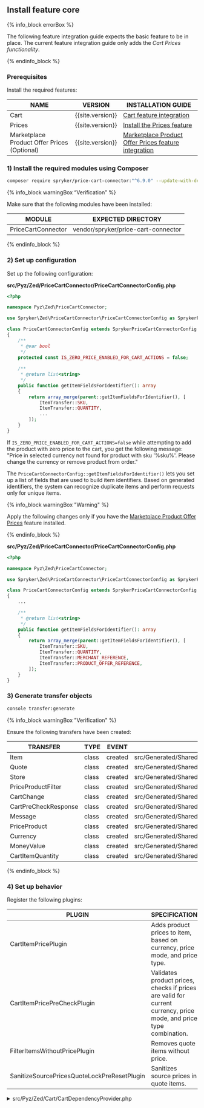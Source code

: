 


## Install feature core

{% info_block errorBox %}

The following feature integration guide expects the basic feature to be in place. The current feature integration guide only adds the *Cart Prices functionality*.

{% endinfo_block %}

### Prerequisites

Install the required features:

| NAME                                        | VERSION          | INSTALLATION GUIDE                                                                                                                                                 |
|---------------------------------------------|------------------|-----------------------------------------------------------------------------------------------------------------------------------------------------------------|
| Cart                                        | {{site.version}} | [Cart feature integration](/docs/scos/dev/feature-integration-guides/{{site.version}}/cart-feature-integration.html)                                            |
| Prices                                      | {{site.version}} | [Install the Prices feature](/docs/pbc/all/price-management/{{site.version}}/base-shop/install-and-upgrade/install-features/install-the-prices-feature.html)              |
| Marketplace Product Offer Prices (Optional) | {{site.version}} | [Marketplace Product Offer Prices feature integration](/docs/pbc/all/price-management/{{site.version}}/marketplace/install-and-upgrade/install-features/install-the-marketplace-product-offer-prices-feature.html) |

### 1) Install the required modules using Composer

```bash
composer require spryker/price-cart-connector:"^6.9.0" --update-with-dependencies
```

{% info_block warningBox “Verification” %}

Make sure that the following modules have been installed:

| MODULE             | EXPECTED DIRECTORY                   |
|--------------------|--------------------------------------|
| PriceCartConnector | vendor/spryker/price-cart-connector  |

{% endinfo_block %}

### 2) Set up configuration

Set up the following configuration:

**src/Pyz/Zed/PriceCartConnector/PriceCartConnectorConfig.php**
```php
<?php

namespace Pyz\Zed\PriceCartConnector;

use Spryker\Zed\PriceCartConnector\PriceCartConnectorConfig as SprykerPriceCartConnectorConfig;

class PriceCartConnectorConfig extends SprykerPriceCartConnectorConfig
{
    /**
     * @var bool
     */
    protected const IS_ZERO_PRICE_ENABLED_FOR_CART_ACTIONS = false;
    
    /**
     * @return list<string>
     */
    public function getItemFieldsForIdentifier(): array
    {
        return array_merge(parent::getItemFieldsForIdentifier(), [
            ItemTransfer::SKU,
            ItemTransfer::QUANTITY,
            ...
        ]);
    }
}
```

If `IS_ZERO_PRICE_ENABLED_FOR_CART_ACTIONS=false` while attempting to add the product with zero price to the cart, you get the following message: "Price in selected currency not found for product with sku '%sku%'. Please change the currency or remove product from order."

The `PriceCartConnectorConfig::getItemFieldsForIdentifier()` lets you set up a list of fields that are used to build item identifiers. Based on generated identifiers, the system can recognize duplicate items and perform requests only for unique items.

{% info_block warningBox "Warning" %}

Apply the following changes only if you have the [Marketplace Product Offer Prices](/docs/pbc/all/price-management/{{site.version}}/marketplace/install-and-upgrade/install-features/install-the-marketplace-product-offer-prices-feature.html) feature installed.

{% endinfo_block %}

**src/Pyz/Zed/PriceCartConnector/PriceCartConnectorConfig.php**
```php
<?php

namespace Pyz\Zed\PriceCartConnector;

use Spryker\Zed\PriceCartConnector\PriceCartConnectorConfig as SprykerPriceCartConnectorConfig;

class PriceCartConnectorConfig extends SprykerPriceCartConnectorConfig
{
    ...

    /**
     * @return list<string>
     */
    public function getItemFieldsForIdentifier(): array
    {
        return array_merge(parent::getItemFieldsForIdentifier(), [
            ItemTransfer::SKU,
            ItemTransfer::QUANTITY,
            ItemTransfer::MERCHANT_REFERENCE,
            ItemTransfer::PRODUCT_OFFER_REFERENCE,
        ]);
    }
}
```

### 3) Generate transfer objects

```bash
console transfer:generate
```

{% info_block warningBox "Verification" %}

Ensure the following transfers have been created:

| TRANSFER                  | TYPE  | EVENT   | PATH                                                       |
|---------------------------|-------|---------|------------------------------------------------------------|
| Item                      | class | created | src/Generated/Shared/Transfer/ItemTransfer                 |
| Quote                     | class | created | src/Generated/Shared/Transfer/QuoteTransfer                |
| Store                     | class | created | src/Generated/Shared/Transfer/StoreTransfer                |
| PriceProductFilter        | class | created | src/Generated/Shared/Transfer/PriceProductFilterTransfer   |
| CartChange                | class | created | src/Generated/Shared/Transfer/CartChangeTransfer           |
| CartPreCheckResponse      | class | created | src/Generated/Shared/Transfer/CartPreCheckResponseTransfer |
| Message                   | class | created | src/Generated/Shared/Transfer/MessageTransfer              |
| PriceProduct              | class | created | src/Generated/Shared/Transfer/PriceProductTransfer         |
| Currency                  | class | created | src/Generated/Shared/Transfer/CurrencyTransfer             |
| MoneyValue                | class | created | src/Generated/Shared/Transfer/MoneyValueTransfer           |
| CartItemQuantity          | class | created | src/Generated/Shared/Transfer/CartItemQuantityTransfer     |

{% endinfo_block %}

### 4) Set up behavior

Register the following plugins:

| PLUGIN                                      | SPECIFICATION                                                                                                  | PREREQUISITES | NAMESPACE                                                |
|---------------------------------------------|----------------------------------------------------------------------------------------------------------------|---------------|----------------------------------------------------------|
| CartItemPricePlugin                         | Adds product prices to item, based on currency, price mode, and price type.                                     | None          | Spryker\Zed\PriceCartConnector\Communication\Plugin      |
| CartItemPricePreCheckPlugin                 | Validates product prices, checks if prices are valid for current currency, price mode, and price type combination. | None          | Spryker\Zed\PriceCartConnector\Communication\Plugin      |
| FilterItemsWithoutPricePlugin               | Removes quote items without price.                                                                             | None          | Spryker\Zed\PriceCartConnector\Communication\Plugin      |
| SanitizeSourcePricesQuoteLockPreResetPlugin | Sanitizes source prices in quote items.                                                                        | None          | Spryker\Zed\PriceCartConnector\Communication\Plugin\Cart |

<details><summary markdown='span'>src/Pyz/Zed/Cart/CartDependencyProvider.php</summary>

```php
<?php

namespace Pyz\Zed\Cart;

use Spryker\Zed\Cart\CartDependencyProvider as SprykerCartDependencyProvider;
use Spryker\Zed\Kernel\Container;
use Spryker\Zed\PriceCartConnector\Communication\Plugin\Cart\SanitizeSourcePricesQuoteLockPreResetPlugin;
use Spryker\Zed\PriceCartConnector\Communication\Plugin\CartItemPricePlugin;
use Spryker\Zed\PriceCartConnector\Communication\Plugin\CartItemPricePreCheckPlugin;
use Spryker\Zed\PriceCartConnector\Communication\Plugin\FilterItemsWithoutPricePlugin;

class CartDependencyProvider extends SprykerCartDependencyProvider
{
    /**
     * @param \Spryker\Zed\Kernel\Container $container
     *
     * @return array<\Spryker\Zed\CartExtension\Dependency\Plugin\ItemExpanderPluginInterface>
     */
    protected function getExpanderPlugins(Container $container): array
    {
        return [
           new CartItemPricePlugin(),
        ];
    }
	
    /**
     * @param \Spryker\Zed\Kernel\Container $container
     *
     * @return array<\Spryker\Zed\CartExtension\Dependency\Plugin\CartPreCheckPluginInterface>
     */
    protected function getCartPreCheckPlugins(Container $container): array
    {
        return [
            new CartItemPricePreCheckPlugin(),
        ];
    }
	
    /**
     * @param \Spryker\Zed\Kernel\Container $container
     *
     * @return array<\Spryker\Zed\CartExtension\Dependency\Plugin\PreReloadItemsPluginInterface>
     */
    protected function getPreReloadPlugins(Container $container): array
    {
        return [
            new FilterItemsWithoutPricePlugin(),
        ];
    }
	
    /**
     * @return array<\Spryker\Zed\CartExtension\Dependency\Plugin\QuoteLockPreResetPluginInterface>
     */
    protected function getQuoteLockPreResetPlugins(): array
    {
        return [
            new SanitizeSourcePricesQuoteLockPreResetPlugin(),
        ];
    }
}
```
</details>
